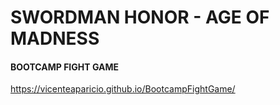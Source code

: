 # SWORDMAN HONOR - AGE OF MADNESS


#### BOOTCAMP FIGHT GAME


https://vicenteaparicio.github.io/BootcampFightGame/